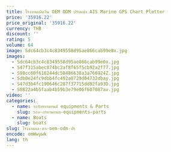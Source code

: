 ```yaml
---
title: โรงงานผลิตจีน OEM ODM ปรับแต่ง AIS Marine GPS Chart Plotter
price: '35916.22'
price_original: '35916.22'
currency: THB
discount: ''
rating: 5
volume: 64
image: Sdc64cb3c4c8349558d95ae866cab99e0x.jpg
images:
  - Sdc64cb3c4c8349558d95ae866cab99e0x.jpg
  - S47f315abec874bc2af8f65f5cb92a2f77.jpg
  - S98cc60f616244dc58486638a3a766924Z.jpg
  - Sdb0e24fc9dbb4fc492a0729d04732dbay.jpg
  - S47d3b4fc190646c287f37715dd92fa93D.jpg
  - S8822a4b5faab4b59b3e79e06f607087av.jpg
video: ''
categories:
  - name: รถจักรยานยนต์ equipments & Parts
    slug: รถจ-กรยานยนต-equipments-parts
  - name: Boats
    slug: boats
slug: โรงงานผล-ตจ-oem-odm-ปร
encode: omWwywk
lang: th
---
```

  